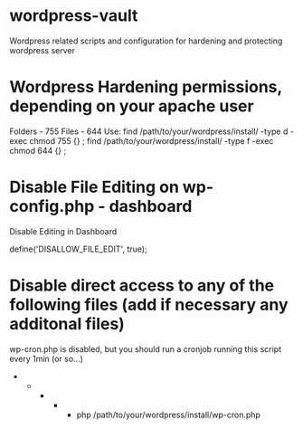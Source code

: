 # wordpress-vault
Wordpress related scripts and configuration for hardening and protecting wordpress server


# Wordpress Hardening permissions, depending on your apache user
   Folders - 755
   Files - 644
 Use:
   find /path/to/your/wordpress/install/ -type d -exec chmod 755 {} \; 
   find /path/to/your/wordpress/install/ -type f -exec chmod 644 {} \;

# Disable File Editing on wp-config.php - dashboard
Disable Editing in Dashboard

define('DISALLOW_FILE_EDIT', true);

# Disable direct access to any of the following files (add if necessary any additonal files)
wp-cron.php is disabled, but you should run a cronjob running this script every 1min (or so...)
* * * * * php /path/to/your/wordpress/install/wp-cron.php
